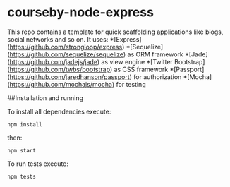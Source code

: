 courseby-node-express
=====================

This repo contains a template for quick scaffolding applications like blogs, social networks and so on.
It uses:
*[Express] (https://github.com/strongloop/express)
*[Sequelize] (https://github.com/sequelize/sequelize) as ORM framework
*[Jade] (https://github.com/jadejs/jade) as view engine
*[Twitter Bootstrap] (https://github.com/twbs/bootstrap) as CSS framework
*[Passport] (https://github.com/jaredhanson/passport) for authorization
*[Mocha] (https://github.com/mochajs/mocha) for testing

##Installation and running

To install all dependencies execute:
    
    npm install

then:
  
    npm start

To run tests execute:

    npm tests